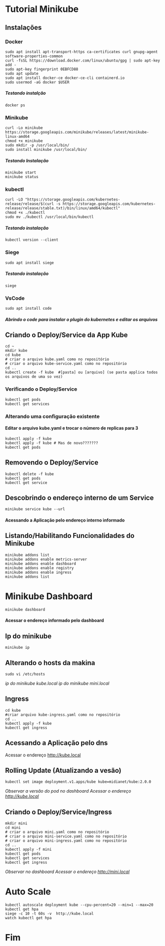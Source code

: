 # Tutorial Minikube

## Instalações

### Docker

```
sudo apt install apt-transport-https ca-certificates curl gnupg-agent software-properties-common
curl -fsSL https://download.docker.com/linux/ubuntu/gpg | sudo apt-key add -
sudo apt-key fingerprint 0EBFCD88
sudo apt update
sudo apt install docker-ce docker-ce-cli containerd.io
sudo usermod -aG docker $USER
```
##### Testando instalção
```
docker ps
```

### Minikube
```
curl -Lo minikube https://storage.googleapis.com/minikube/releases/latest/minikube-linux-amd64 
chmod +x minikube
sudo mkdir -p /usr/local/bin/
sudo install minikube /usr/local/bin/
```
##### Testando Instalação
```
minikube start
minikube status
```

### kubectl
```
curl -LO "https://storage.googleapis.com/kubernetes-release/release/$(curl -s https://storage.googleapis.com/kubernetes-release/release/stable.txt)/bin/linux/amd64/kubectl"
chmod +x ./kubectl
sudo mv ./kubectl /usr/local/bin/kubectl
```
##### Testando instalação
```
kubectl version --client
```

### Siege
```
sudo apt install siege
```
##### Testando instalação
```
siege
```

### VsCode
```
sudo apt install code
```
##### Abrindo o code para instalar o plugin do kubernetes e editar os arquivos

## Criando o Deploy/Service da App Kube
```
cd ~
mkdir kube
cd kube
# criar o arquivo kube.yaml como no repositório
# criar o arquivo kube-service.yaml como no repositório
cd ..
kubectl create -f kube  #[pasta] ou [arquivo] (se pasta applica todos os arquivos de uma so vez)
```

### Verificando o Deploy/Service
```
kubectl get pods
kubectl get services
```

### Alterando uma configuração existente

#### Editar o arquivo kube.yaml e trocar o número de replicas para 3
```
kubectl apply -f kube
kubectl apply -f kube # Mas de novo???????
kubectl get pods
```

## Removendo o Deploy/Service
```
kubectl delete -f kube
kubectl get pods
kubectl get service
```

## Descobrindo o endereço interno de um Service
```
minikube service kube --url
```
#### Acessando a Aplicação pelo endereço interno informado


## Listando/Habilitando Funcionalidades do Minikube

```
minikube addons list
minikube addons enable metrics-server
minikube addons enable dashboard
minikube addons enable registry
minikube addons enable ingress
minikube addons list
```

# Minikube Dashboard
```
minikube dashboard
```
#### Acessar o endereço informado pelo dashboard



## Ip do minikube
```
minikube ip
```

## Alterando o hosts da makina
```
sudo vi /etc/hosts
```
 *ip do minikube kube.local*
 *ip do minikube mini.local*


## Ingress
```
cd kube
#criar arquivo kube-ingress.yaml como no repositório
cd ..
kubectl apply -f kube
kubectl get ingress
```


## Acessando a Aplicação pelo dns
Acessar o endereço http://kube.local


## Rolling Update (Atualizando a vesão)
```
kubectl set image deployment.v1.apps/kube kube=midianet/kube:2.0.0
```
*Observar a versão do pod no dashboard*
*Acessar o endereço http://kube.local*


## Criando o Deploy/Service/Ingress
```
mkdir mini
cd mini
# criar o arquivo mini.yaml como no repositório
# criar o arquivo mini-service.yaml como no repositório
# criar o arquivo mini-ingress.yaml como no repositório
cd ..
kubectl apply -f mini
kubectl get pods
kubectl get services
kubectl get ingress
```
*Observar no dashboard*
*Acessar o endereço http://mini.local*


# Auto Scale 
```
kubectl autoscale deployment kube --cpu-percent=20 --min=1 --max=20
kubectl get hpa
siege -c 10 -t 60s -v  http://kube.local
watch kubectl get hpa
```

# Fim
